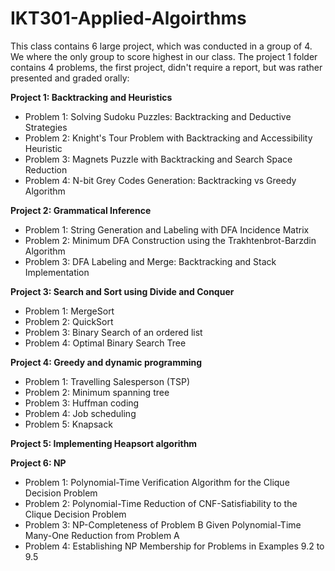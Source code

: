 # IKT301-Applied-Algoirthms
This class contains 6 large project, which was conducted in a group of 4. We where the only group to score highest in our class. The project 1 folder contains 4 problems, the first project, didn't require a report, but was rather presented and graded orally:

**Project 1: Backtracking and Heuristics**
- Problem 1: Solving Sudoku Puzzles: Backtracking and Deductive Strategies
- Problem 2: Knight's Tour Problem with Backtracking and Accessibility Heuristic
- Problem 3: Magnets Puzzle with Backtracking and Search Space Reduction
- Problem 4:  N-bit Grey Codes Generation: Backtracking vs Greedy Algorithm

**Project 2: Grammatical Inference**
- Problem 1: String Generation and Labeling with DFA Incidence Matrix
- Problem 2: Minimum DFA Construction using the Trakhtenbrot-Barzdin Algorithm
- Problem 3: DFA Labeling and Merge: Backtracking and Stack Implementation

**Project 3: Search and Sort using Divide and Conquer**
- Problem 1: MergeSort
- Problem 2: QuickSort
- Problem 3: Binary Search of an ordered list
- Problem 4: Optimal Binary Search Tree

**Project 4: Greedy and dynamic programming**
- Problem 1: Travelling Salesperson (TSP)
- Problem 2: Minimum spanning tree
- Problem 3: Huffman coding
- Problem 4: Job scheduling
- Problem 5: Knapsack

**Project 5: Implementing Heapsort algorithm**

**Project 6: NP**
- Problem 1: Polynomial-Time Verification Algorithm for the Clique Decision Problem
- Problem 2: Polynomial-Time Reduction of CNF-Satisfiability to the Clique Decision Problem
- Problem 3: NP-Completeness of Problem B Given Polynomial-Time Many-One Reduction from Problem A
- Problem 4: Establishing NP Membership for Problems in Examples 9.2 to 9.5


